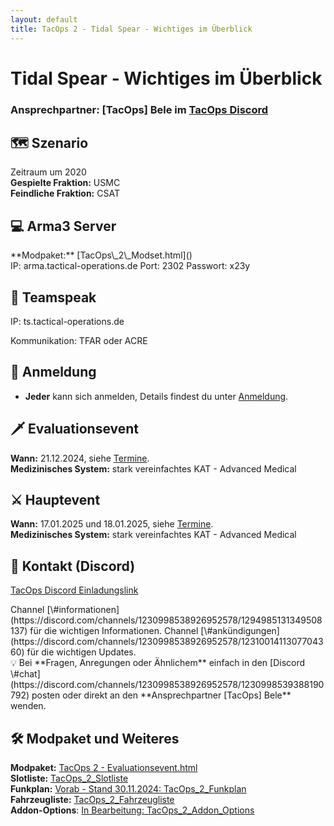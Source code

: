 ```yaml
---
layout: default
title: TacOps 2 - Tidal Spear - Wichtiges im Überblick
---
```


# Tidal Spear - Wichtiges im Überblick

### Ansprechpartner: **[TacOps] Bele** im [TacOps Discord](https://discord.gg/ZftQWwF8Cy) 

## 🗺️ Szenario   
Zeitraum um 2020  
**Gespielte Fraktion:** USMC  
**Feindliche Fraktion:** CSAT  

## 💻 Arma3 Server   
<div markdown="1" class="hidden">
**Modpaket:** [TacOps\_2\_Modset.html]()  
</div>
IP: arma.tactical-operations.de  
Port: 2302  
Passwort: x23y  

## 🎤 Teamspeak  
IP: ts.tactical-operations.de  
<div markdown="1" class="hidden">
Kommunikation: TFAR oder ACRE  
</div>

## 🎫 Anmeldung
* **Jeder** kann sich anmelden, Details findest du unter [Anmeldung](./enrolment.html).

## 🗡️ Evaluationsevent
**Wann:** 21.12.2024, siehe [Termine](./schedule.html).  
**Medizinisches System:** stark vereinfachtes KAT \- Advanced Medical  

## ⚔️ Hauptevent
**Wann:** 17.01.2025 und 18.01.2025, siehe [Termine](./schedule.html).   
**Medizinisches System:** stark vereinfachtes KAT \- Advanced Medical 

## 📃 Kontakt (Discord)  
[TacOps Discord Einladungslink](https://discord.gg/ZftQWwF8Cy)  
<div markdown="1" class="hidden">
Channel [\#informationen](https://discord.com/channels/1230998538926952578/1294985131349508137) für die wichtigen Informationen.  
Channel [\#ankündigungen](https://discord.com/channels/1230998538926952578/1231001411307704360) für die wichtigen Updates.  
</div>
💡 Bei **Fragen, Anregungen oder Ähnlichem** einfach in den [Discord \#chat](https://discord.com/channels/1230998538926952578/1230998539388190792) posten oder direkt an den **Ansprechpartner [TacOps] Bele** wenden.

## 🛠️ Modpaket und Weiteres
**Modpaket:** [TacOps 2 - Evaluationsevent.html](https://drive.google.com/file/d/13alQnWyxVmNt4v06MuP-7yKZ_dw9oBXI/view?usp=sharing)  
**Slotliste:** [TacOps\_2\_Slotliste](https://docs.google.com/spreadsheets/d/1I4mrZ7sKjQIGIvC3hMNXciAyX7yUP5k_xm6aDk8pnM0/edit?usp=sharing)   
**Funkplan:** [Vorab - Stand 30.11.2024: TacOps\_2\_Funkplan](./assets/tacops-2-radio-communication-plan.png)   
**Fahrzeugliste:** [TacOps\_2\_Fahrzeugliste](https://docs.google.com/spreadsheets/d/1F2uIgmzhfiVLH5ITcG3Vu5K1g3Oa7MxA0DLqqNaW5mM/edit?usp=sharing)   
**Addon-Options**: [In Bearbeitung: TacOps\_2\_Addon\_Options](./coming-soon.html)   
